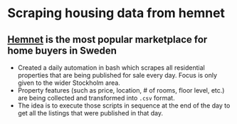 # Scraping housing data from hemnet
## [Hemnet](https://www.hemnet.se/) is the most popular marketplace for home buyers in Sweden

- Created a daily automation in bash which scrapes all residential properties that are being published for sale every day. Focus is only given to the wider Stockholm area.
- Property features (such as price, location, # of rooms, floor level, etc.) are being collected and transformed into `.csv` format.
- The idea is to execute those scripts in sequence at the end of the day to get all the listings that were published in that day.
